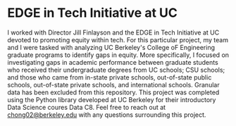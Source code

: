 # EDGE in Tech Initiative at UC
I worked with Director Jill Finlayson and the EDGE in Tech Initiative at UC devoted to promoting equity within tech. For this particular project, my team and I were tasked with analyzing UC Berkeley's College oF Engineering graduate programs to identify gaps in equity. More specifically, I focused on investigating gaps in academic performance between graduate students who received their undergraduate degrees from UC schools; CSU schools; and those who came from in-state private schools, out-of-state public schools, out-of-state private schools, and international schools. Granular data has been excluded from this repository. This project was completed using the Python library developed at UC Berkeley for their introductory Data Science coures Data C8. Feel free to reach out at chong02@berkeley.edu with any questions surrounding this project.